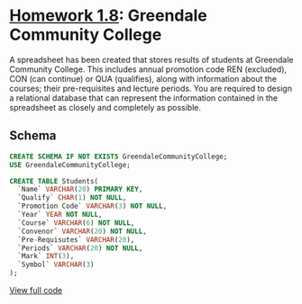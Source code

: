 # [Homework 1.8](https://github.com/hendraanggrian/IIT-CS425/raw/assets/assignments/homework1_8.pdf): Greendale Community College

A spreadsheet has been created that stores results of students at Greendale
Community College. This includes annual promotion code REN (excluded), CON (can
continue) or QUA (qualifies), along with information about the courses; their
pre-requisites and lecture periods. You are required to design a relational
database that can represent the information contained in the spreadsheet as
closely and completely as possible.

## Schema

```sql
CREATE SCHEMA IF NOT EXISTS GreendaleCommunityCollege;
USE GreendaleCommunityCollege;

CREATE TABLE Students(
  `Name` VARCHAR(20) PRIMARY KEY,
  `Qualify` CHAR(1) NOT NULL,
  `Promotion Code` VARCHAR(3) NOT NULL,
  `Year` YEAR NOT NULL,
  `Course` VARCHAR(6) NOT NULL,
  `Convenor` VARCHAR(20) NOT NULL,
  `Pre-Requisutes` VARCHAR(20),
  `Periods` VARCHAR(20) NOT NULL,
  `Mark` INT(3),
  `Symbol` VARCHAR(3)
);
```

[View full code](https://github.com/hendraanggrian/IIT-CS425/blob/main/greendale-community-college/initialize.sql)
